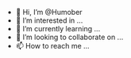 - 👋 Hi, I’m @Humober
- 👀 I’m interested in ...
- 🌱 I’m currently learning ...
- 💞️ I’m looking to collaborate on ...
- 📫 How to reach me ...

<!---
Humober/Humober is a ✨ special ✨ repository because its `README.md` (this file) appears on your GitHub profile.
You can click the Preview link to take a look at your changes.
--->
